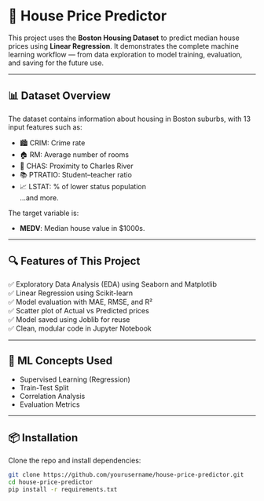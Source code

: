 # 🏡 House Price Predictor

This project uses the **Boston Housing Dataset** to predict median house prices using **Linear Regression**. It demonstrates the complete machine learning workflow — from data exploration to model training, evaluation, and saving for the future use.

---

## 📊 Dataset Overview

The dataset contains information about housing in Boston suburbs, with 13 input features such as:
- 🏙️ CRIM: Crime rate
- 🏠 RM: Average number of rooms
- 🌊 CHAS: Proximity to Charles River
- 📚 PTRATIO: Student–teacher ratio
- 📈 LSTAT: % of lower status population  
...and more.

The target variable is:
- **MEDV**: Median house value in $1000s.

---

## 🔍 Features of This Project

✅ Exploratory Data Analysis (EDA) using Seaborn and Matplotlib  
✅ Linear Regression using Scikit-learn  
✅ Model evaluation with MAE, RMSE, and R²  
✅ Scatter plot of Actual vs Predicted prices  
✅ Model saved using Joblib for reuse  
✅ Clean, modular code in Jupyter Notebook

---

## 🧠 ML Concepts Used

- Supervised Learning (Regression)
- Train-Test Split
- Correlation Analysis
- Evaluation Metrics

---

## 📦 Installation

Clone the repo and install dependencies:
```bash
git clone https://github.com/yourusername/house-price-predictor.git
cd house-price-predictor
pip install -r requirements.txt
